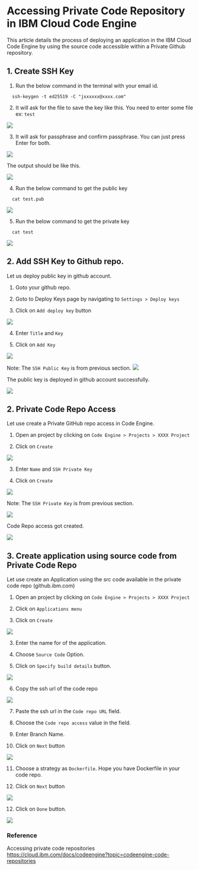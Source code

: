 # Accessing Private Code Repository in IBM Cloud Code Engine

This article details the process of deploying an application in the IBM Cloud Code Engine by using the source code accessible within a Private Github repository.

## 1. Create SSH Key

1. Run the below command in the terminal with your email id.

  ```
    ssh-keygen -t ed25519 -C "jxxxxxx@xxxx.com"
  ```
2. It will ask for the file to save the key like this. You need to enter some file ex: `test`

<img src="images/060-ssh-1.png">

3. It will ask for passphrase and confirm passphrase. You can just press Enter for both.

<img src="images/060-ssh-2.png">

The output should be like this.

<img src="images/060-ssh-3.png">


4. Run the below command to get the public key
  ```
    cat test.pub
  ```
<img src="images/060-ssh-4.png">


5. Run the below command to get the private key
  ```
    cat test
  ```
<img src="images/060-ssh-5.png">


## 2. Add SSH Key to Github repo.

Let us deploy public key in github account.

1. Goto your github repo.

2. Goto to Deploy Keys page by navigating to `Settings > Deploy keys`

3. Click on `Add deploy key` button

<img src="images/061-ssh-github-1.png">


4. Enter `Title` and `Key` 

5. Click on `Add Key`
<img src="images/061-ssh-github-2.png">

Note: The `SSH Public Key` is from previous section.
<img src="images/060-ssh-4.png">

The public key is deployed in github account successfully.

<img src="images/061-ssh-github-3.png">

## 2. Private Code Repo Access

Let use create a Private GitHub repo access in Code Engine.

1. Open an  project by clicking on `Code Engine > Projects > XXXX Project`

2. Click on `Create`
<img src="images/062-code-repo1.png">

3. Enter `Name` and `SSH Private Key` 

4. Click on `Create`
<img src="images/062-code-repo2.png">

Note: The `SSH Private Key` is from previous section.

<img src="images/060-ssh-5.png">

Code Repo access got created.

<img src="images/062-code-repo3.png">

## 3. Create application using source code from Private Code Repo

Let use create an Application using the src code available in the private code repo (github.ibm.com) 

1. Open an  project by clicking on `Code Engine > Projects > XXXX Project`

2. Click on `Applications menu`

3. Click on `Create`
<img src="images/063-app1.png">

3. Enter the name for of the application.

4. Choose `Source Code` Option.

5. Click on `Specify build details` button.

<img src="images/063-app2.png">

6. Copy the ssh url of the code repo

<img src="images/063-app3.png">

7. Paste the ssh url in the `Code repo URL` field.

8. Choose the `Code repo access` value in the field.

9. Enter Branch Name.

10. Click on `Next` button

<img src="images/063-app4.png">

11. Choose a strategy as `Dockerfile`. Hope you have Dockerfile in your code repo.

11. Click on `Next` button

<img src="images/063-app5.png">

12. Click on `Done` button.

<img src="images/063-app5.png">


### Reference

Accessing private code repositories
https://cloud.ibm.com/docs/codeengine?topic=codeengine-code-repositories